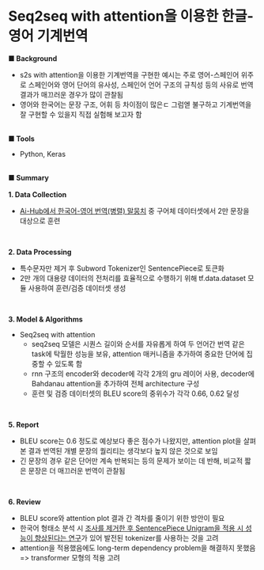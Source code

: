 # Seq2seq with attention을 이용한 한글-영어 기계번역
**■ Background**
* s2s with attention을 이용한 기계번역을 구현한 예시는 주로 영어-스페인어 위주로 스페인어와 영어 단어의 유사성, 스페인어 언어 구조의 규칙성 등의 사유로 번역 결과가 매끄러운 경우가 많이 관찰됨
* 영어와 한국어는 문장 구조, 어휘 등 차이점이 많은ㄷ 그럼엗 불구하고 기계번역을 잘 구현할 수 있을지 직접 실험해 보고자 함
<br><br>

**■ Tools**
* Python, Keras
<br><br>

**■ Summary**<br><br>
**1. Data Collection**
  * [Ai-Hub에서 한국어-영어 번역(병렬) 말뭉치](https://play.google.com/store/apps/details?id=com.towneers.www&hl=ko&gl=US) 중 구어체 데이터셋에서 2만 문장을 대상으로 훈련
<br>

**2. Data Processing**
  * 특수문자만 제거 후 Subword Tokenizer인 SentencePiece로 토큰화
  * 2만 개의 대용량 데이터의 전처리를 효율적으로 수행하기 위해 tf.data.dataset 모듈 사용하여 훈련/검증 데이터셋 생성
<br>

**3. Model & Algorithms**
  * Seq2seq with attention
    * seq2seq 모델은 시퀀스 길이와 순서를 자유롭게 하여 두 언어간 번역 같은 task에 탁월한 성능을 보유, attention 매커니즘을 추가하여 중요한 단어에 집중할 수 있도록 함
    * rnn 구조의 encoder와 decoder에 각각 2개의 gru 레이어 사용, decoder에 Bahdanau attention을 추가하여 전체 architecture 구성
    * 훈련 및 검증 데이터셋의 BLEU score의 중위수가 각각 0.66, 0.62 달성
<br>

**5. Report**
  * BLEU score는 0.6 정도로 예상보다 좋은 점수가 나왔지만, attention plot을 살펴본 결과 번역된 개별 문장의 퀄리티는 생각보다 높지 않은 것으로 보임
  * 긴 문장의 경우 같은 단어만 계속 반복되는 등의 문제가 보이는 데 반해, 비교적 짧은 문장은 더 매끄러운 번역이 관찰됨
<br>

**6. Review**
  * BLEU score와 attention plot 결과 간 격차를 줄이기 위한 방안이 필요
  * 한국어 형태소 분석 시 [조사를 제거한 후 SentencePiece Unigram을 적용 시 성능이 향상된다는 연구](http://hiai.co.kr/wp-content/uploads/2019/12/논문증빙_2019_06.pdf)가 있어 발전된 tokenizer를 사용하는 것을 고려
  * attention을 적용했음에도 long-term dependency problem을 해결하지 못했음 => transformer 모형의 적용 고려
<br><br>
